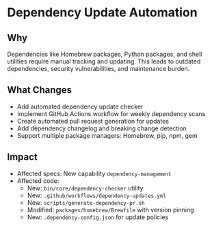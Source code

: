 # Dependency Update Automation

## Why

Dependencies like Homebrew packages, Python packages, and shell utilities require manual tracking and updating. This leads to outdated dependencies, security vulnerabilities, and maintenance burden.

## What Changes

- Add automated dependency update checker
- Implement GitHub Actions workflow for weekly dependency scans
- Create automated pull request generation for updates
- Add dependency changelog and breaking change detection
- Support multiple package managers: Homebrew, pip, npm, gem

## Impact

- Affected specs: New capability `dependency-management`
- Affected code:
  - New: `bin/core/dependency-checker` utility
  - New: `.github/workflows/dependency-updates.yml`
  - New: `scripts/generate-dependency-pr.sh`
  - Modified: `packages/homebrew/Brewfile` with version pinning
  - New: `.dependency-config.json` for update policies
